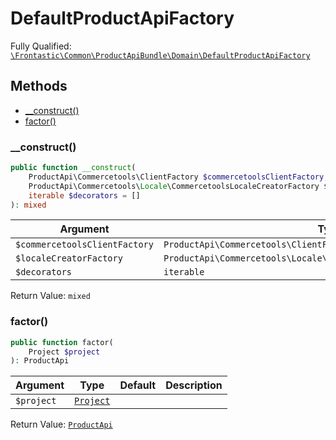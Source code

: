 #  DefaultProductApiFactory

Fully Qualified: [`\Frontastic\Common\ProductApiBundle\Domain\DefaultProductApiFactory`](../../../../src/php/ProductApiBundle/Domain/DefaultProductApiFactory.php)




## Methods

* [__construct()](#__construct)
* [factor()](#factor)


### __construct()


```php
public function __construct(
    ProductApi\Commercetools\ClientFactory $commercetoolsClientFactory,
    ProductApi\Commercetools\Locale\CommercetoolsLocaleCreatorFactory $localeCreatorFactory,
    iterable $decorators = []
): mixed
```






Argument|Type|Default|Description
--------|----|-------|-----------
`$commercetoolsClientFactory`|`ProductApi\Commercetools\ClientFactory`||
`$localeCreatorFactory`|`ProductApi\Commercetools\Locale\CommercetoolsLocaleCreatorFactory`||
`$decorators`|`iterable`|`[]`|

Return Value: `mixed`

### factor()


```php
public function factor(
    Project $project
): ProductApi
```






Argument|Type|Default|Description
--------|----|-------|-----------
`$project`|[`Project`](../../ReplicatorBundle/Domain/Project.md)||

Return Value: [`ProductApi`](ProductApi.md)

